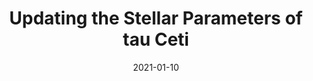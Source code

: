 ---
title: 'Updating the Stellar Parameters of tau Ceti'
collection: publications
category: conferences
# permalink: /publication/tau-ceti
# permalink: 'https://iopscience.iop.org/article/10.3847/1538-3881/ace906/pdf'
# excerpt: 'This paper is about the number 1. The number 2 is left for future work.'
date: 2021-01-10
# venue: 'Astronomical Journal'
paperurl: 'https://ui.adsabs.harvard.edu/abs/2023AAS...24116305K/abstract'
# bibtexurl: 'http://academicpages.github.io/files/bibtex1.bib'
citation: 'Korolik, M., Roettenbacher, R., Expres Team, & Mirc-X Team. 2023, in American Astronomical Society Meeting Abstracts, Vol. 241, American Astronomical Society Meeting Abstracts, 163.05'
---